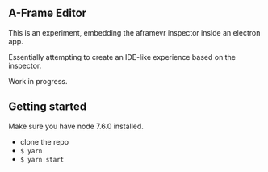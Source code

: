 ## A-Frame Editor ##

This is an experiment, embedding the aframevr inspector inside an electron app.

Essentially attempting to create an IDE-like experience based on the inspector.

Work in progress.


## Getting started ##

Make sure you have node 7.6.0 installed.

* clone the repo
* `$ yarn`
* `$ yarn start`
